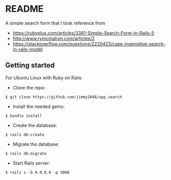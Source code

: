 # README
A simple search form that I took reference from 
* https://rubyplus.com/articles/3381-Simple-Search-Form-in-Rails-5
* http://www.rymcmahon.com/articles/2
* https://stackoverflow.com/questions/2220423/case-insensitive-search-in-rails-model

## Getting started
For Ubuntu Linux with Ruby on Rails:<br />
* Clone the repo:
```
$ git clone https://github.com/jimmy2046/app_search
```
* Install the needed gems:
```
$ bundle install
```
* Create the database:
```
$ rails db:create
```
* Migrate the database:
```
$ rails db:migrate
```
* Start Rails server:
```
$ rails s -b 0.0.0.0 -p 3000
```